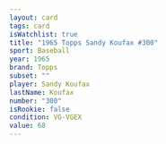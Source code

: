 ```yaml
---
layout: card
tags: card
isWatchlist: true
title: "1965 Topps Sandy Koufax #300"
sport: Baseball
year: 1965
brand: Topps
subset: ""
player: Sandy Koufax
lastName: Koufax
number: "300"
isRookie: false
condition: VG-VGEX
value: 68
---
```


